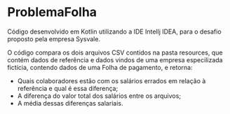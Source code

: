 # ProblemaFolha
Código desenvolvido em Kotlin utilizando a IDE Intellj IDEA, para o desafio proposto pela empresa Sysvale.

O código compara os dois arquivos CSV contidos na pasta resources, que contém dados de referência e dados vindos de uma empresa especilizada fictícia,
contendo dados de uma Folha de pagamento, e retorna: 
* Quais colaboradores estão com os salários errados em relação à referência e qual é essa diferença;
* A diferença do valor total dos salários entre os arquivos;
* A média dessas diferenças salariais.
